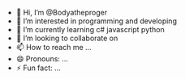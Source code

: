 - 👋 Hi, I’m @Bodyatheproger
- 👀 I’m interested in programming and developing
- 🌱 I’m currently learning c# javascript python
- 💞️ I’m looking to collaborate on 
- 📫 How to reach me ...
- 😄 Pronouns: ...
- ⚡ Fun fact: ...

<!---
Bodyatheproger/Bodyatheproger is a ✨ special ✨ repository because its `README.md` (this file) appears on your GitHub profile.
You can click the Preview link to take a look at your changes.
--->
